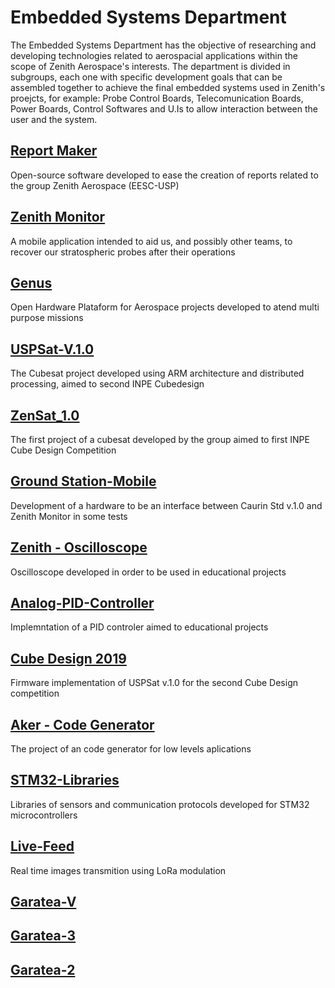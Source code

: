 # Embedded Systems Department
The Embedded Systems Department has the objective of researching and developing technologies related to aerospacial applications within the scope of Zenith Aerospace's interests.
The department is divided in subgroups, each one with specific development goals that can be assembled together to achieve the final embedded systems used in Zenith's proejcts, for example: Probe Control Boards, Telecomunication Boards, Power Boards, Control Softwares and U.Is to allow interaction between the user and the system.


## [Report Maker](https://github.com/zenitheesc/Report_Maker/wiki)
Open-source software developed to ease the creation of reports related to the group Zenith Aerospace (EESC-USP)
 
 
## [Zenith Monitor](https://github.com/zenitheesc/Zenith-Monitor/wiki)
A mobile application intended to aid us,  and possibly other teams, to recover our stratospheric probes after their operations


## [Genus](https://github.com/zenitheesc/Genus/wiki)
Open Hardware Plataform for Aerospace projects developed to atend multi purpose missions


## [USPSat-V.1.0](https://github.com/zenitheesc/USPSat-v.1.0/wiki)
The Cubesat project developed using ARM architecture and distributed processing, aimed to second INPE Cubedesign


## [ZenSat_1.0](https://github.com/zenitheesc/ZenSat_1.0/wiki)
The first project of a cubesat developed by the group aimed to first INPE Cube Design Competition 


## [Ground Station-Mobile](https://github.com/zenitheesc/GroundStation-Mobile/wiki)
Development of a hardware to be an interface between Caurin Std v.1.0 and Zenith Monitor in some tests


## [Zenith - Oscilloscope](https://github.com/zenitheesc/Zenith-Osciloscope/wiki)
Oscilloscope developed in order to be used in educational projects


## [Analog-PID-Controller](https://github.com/zenitheesc/Analog-PID-Controller/wiki)
Implemntation of a PID controler aimed to educational projects


## [Cube Design 2019](https://github.com/zenitheesc/CubeDesign-2019/wiki)
Firmware implementation of USPSat v.1.0 for the second Cube Design competition


## [Aker - Code Generator](https://github.com/zenitheesc/Aker/wiki)
The project of an code generator for low levels aplications


## [STM32-Libraries]()
Libraries of sensors and communication protocols developed for STM32 microcontrollers


## [Live-Feed](https://github.com/zenitheesc/livefeed/wiki)
Real time images transmition using LoRa modulation


## [Garatea-V](https://github.com/zenitheesc/Garatea-V/wiki)


## [Garatea-3](https://github.com/zenitheesc/garatea3/wiki)


## [Garatea-2](https://github.com/zenitheesc/garatea2/wiki)


